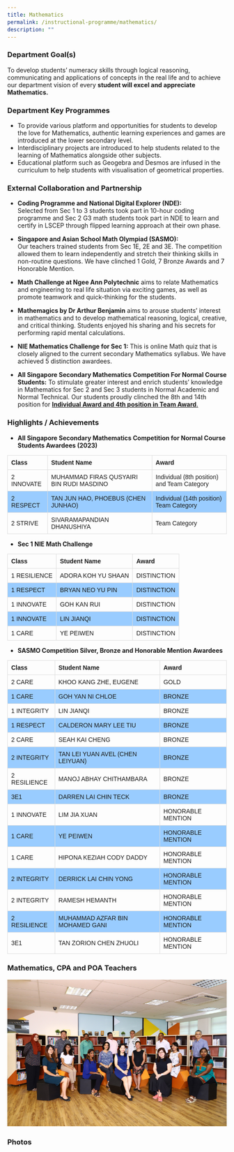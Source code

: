 ```yaml
---
title: Mathematics
permalink: /instructional-programme/mathematics/
description: ""
---
```

### Department Goal(s)

To develop students’ numeracy skills through logical reasoning, communicating and applications of concepts in the real life and to achieve our department vision of every **student will excel and appreciate Mathematics.**

### Department Key Programmes

* To provide various platform and opportunities for students to develop the love for Mathematics, authentic learning experiences and games are introduced at the lower secondary level. 
* Interdisciplinary projects are introduced to help students related to the learning of Mathematics alongside other subjects. 
* Educational platform such as Geogebra and Desmos are infused in the curriculum to help students with visualisation of geometrical properties. 

### External Collaboration and Partnership

* **Coding Programme and National Digital Explorer (NDE):** <br> 
Selected from Sec 1 to 3 students took part in 10-hour coding programme and Sec 2 G3 math students took part in NDE to learn and certify in LSCEP through flipped learning approach at their own phase. 

* **Singapore and Asian School Math Olympiad (SASMO):** <br>
Our teachers trained students from Sec 1E, 2E and 3E. The competition allowed them to learn independently and stretch their thinking skills in non-routine questions. We have clinched 1 Gold, 7 Bronze Awards and 7 Honorable Mention.

* **Math Challenge at Ngee Ann Polytechnic** aims to relate Mathematics and engineering to real life situation via exciting games, as well as promote teamwork and quick-thinking for the students.

* **Mathemagics by Dr Arthur Benjamin** aims to arouse students’ interest in mathematics and to develop mathematical reasoning, logical, creative, and critical thinking. Students enjoyed his sharing and his secrets for performing rapid mental calculations.

* **NIE Mathematics Challenge for Sec 1:**  This is online Math quiz that is closely aligned to the current secondary Mathematics syllabus. We have achieved 5 distinction awardees.

* **All Singapore Secondary Mathematics Competition For Normal Course Students:** To stimulate greater interest and enrich students’ knowledge in Mathematics for Sec 2 and Sec 3 students in Normal Academic and Normal Technical. Our students proudly clinched the 8th and 14th position for <u>**Individual Award and 4th position in Team Award**.</u>

### Highlights / Achievements

* **All Singapore Secondary Mathematics Competition for Normal Course Students Awardees (2023)**

<style>
table {
  font-family: arial, sans-serif;
  border-collapse: collapse;
  width: 100%;
}

td, th {
  border: 1px solid #dddddd;
  text-align: left;
  padding: 8px;
}

tr:nth-child(even) {
  background-color: #99ccff;
}

</style>


| Class | Student Name | Award |
| -------- | -------- | -------- |
| 2 INNOVATE    | MUHAMMAD FIRAS QUSYAIRI BIN RUDI MASDINO     | Individual (8th position) and Team Category    |
| 2 RESPECT   | TAN JUN HAO, PHOEBUS (CHEN JUNHAO)    | Individual (14th position) Team Category  |
| 2 STRIVE	  | SIVARAMAPANDIAN DHANUSHIYA  | Team Category  |

 
<p></p>

* **Sec 1 NIE Math Challenge**

| Class | Student Name | Award |
| -------- | -------- | -------- |
| 1 RESILIENCE    | ADORA KOH YU SHAAN     | DISTINCTION   |
| 1 RESPECT   |BRYAN NEO YU PIN    | DISTINCTION    |
| 1 INNOVATE   |GOH KAN RUI    | DISTINCTION    |
| 1 INNOVATE   |LIN JIANQI   | DISTINCTION    |
| 1 CARE  |YE PEIWEN    | DISTINCTION   |

<p></p>

* **SASMO Competition Silver, Bronze and Honorable Mention Awardees**
 

| Class | Student Name | Award |
| -------- | -------- | -------- |
| 2 CARE     | KHOO KANG ZHE, EUGENE     | GOLD     |
| 1 CARE     | GOH YAN NI CHLOE     | BRONZE     |
| 1 INTEGRITY     | LIN JIANQI     | BRONZE     |
| 1 RESPECT     | CALDERON MARY LEE TIU     | BRONZE     |
| 2 CARE     | SEAH KAI CHENG     | BRONZE     |
| 2 INTEGRITY     | TAN LEI YUAN AVEL (CHEN LEIYUAN)     | BRONZE     |
| 2 RESILIENCE     | MANOJ ABHAY CHITHAMBARA     | BRONZE     |
| 3E1     | DARREN LAI CHIN TECK     | BRONZE     |
| 1 INNOVATE     | LIM JIA XUAN     | HONORABLE MENTION     |
| 1 CARE     | YE PEIWEN     | HONORABLE MENTION     |
| 1 CARE     | HIPONA KEZIAH CODY DADDY     | HONORABLE MENTION     |
| 2 INTEGRITY     | DERRICK LAI CHIN YONG     | HONORABLE MENTION     |
| 2 INTEGRITY      | RAMESH HEMANTH     | HONORABLE MENTION     |
| 2 RESILIENCE     | MUHAMMAD AZFAR BIN MOHAMED GANI     | HONORABLE MENTION     |
| 3E1     | TAN ZORION CHEN ZHUOLI     | HONORABLE MENTION     |


		
### Mathematics, CPA and POA Teachers
		
![](/images/IP/Math/math%20dept_2023.png)
		
### Photos
		

